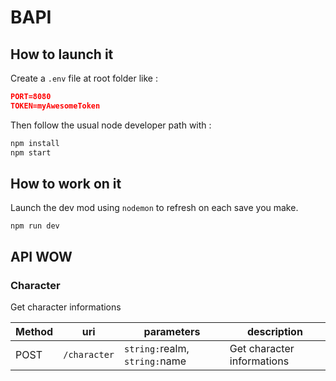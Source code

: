 # BAPI

## How to launch it
Create a `.env` file at root folder like :

```json
PORT=8080
TOKEN=myAwesomeToken
```

Then follow the usual node developer path with :
```js
npm install
npm start
```

## How to work on it
Launch the dev mod using `nodemon` to refresh on each save you make.
```
npm run dev
```

## API WOW

### Character
Get character informations

Method | uri | parameters | description
------ | ------ | ------- | ----
POST | `/character` |  `string:`realm, `string:`name | Get character informations